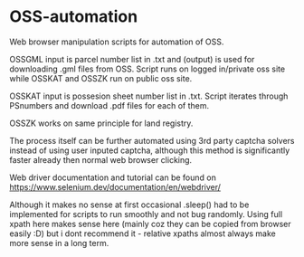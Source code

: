 # OSS-automation
Web browser manipulation scripts for automation of OSS.

OSSGML input is parcel number list in .txt and (output) is used for downloading .gml files from OSS. Script runs on logged in/private oss site while OSSKAT and OSSZK run on public oss site.

OSSKAT input is possesion sheet number list in .txt. Script iterates through PSnumbers and download .pdf files for each of them.

OSSZK works on same principle for land registry.

The process itself can be further automated using 3rd party captcha solvers instead of using user inputed captcha, although this method is significantly faster already then normal web browser clicking.

Web driver documentation and tutorial can be found on https://www.selenium.dev/documentation/en/webdriver/

Although it makes no sense at first occasional .sleep() had to be implemented for scripts to run smoothly and not bug randomly.
Using full xpath here makes sense here (mainly coz they can be copied from browser easily :D) but i dont recommend it - relative xpaths almost always make more sense in a long term.
